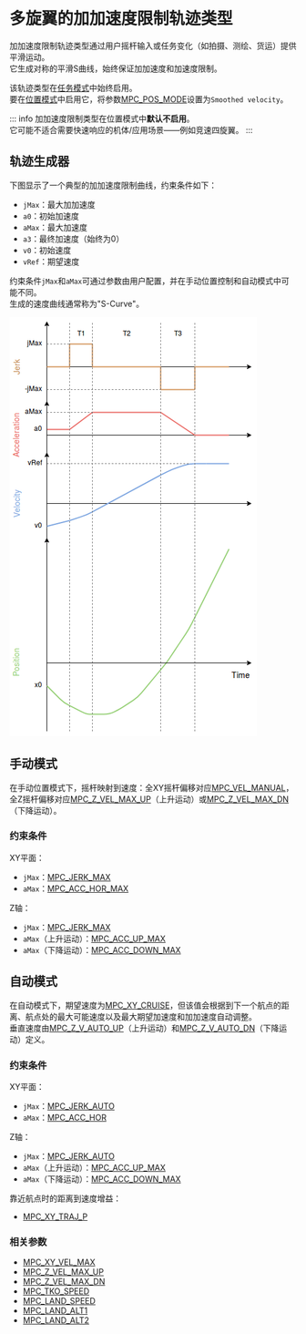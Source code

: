 # 多旋翼的加加速度限制轨迹类型

加加速度限制轨迹类型通过用户摇杆输入或任务变化（如拍摄、测绘、货运）提供平滑运动。  
它生成对称的平滑S曲线，始终保证加加速度和加速度限制。

该轨迹类型在[任务模式](../flight_modes_mc/mission.md)中始终启用。  
要在[位置模式](../flight_modes_mc/position.md)中启用它，将参数[MPC_POS_MODE](../advanced_config/parameter_reference.md#MPC_POS_MODE)设置为`Smoothed velocity`。

::: info
加加速度限制类型在位置模式中**默认不启用**。  
它可能不适合需要快速响应的机体/应用场景——例如竞速四旋翼。
:::

## 轨迹生成器

下图显示了一个典型的加加速度限制曲线，约束条件如下：

- `jMax`：最大加加速度  
- `a0`：初始加速度  
- `aMax`：最大加速度  
- `a3`：最终加速度（始终为0）  
- `v0`：初始速度  
- `vRef`：期望速度  

约束条件`jMax`和`aMax`可通过参数由用户配置，并在手动位置控制和自动模式中可能不同。  
生成的速度曲线通常称为"S-Curve"。

![加加速度限制轨迹](../../assets/config/mc/jerk_limited_trajectory_1d.png)

## 手动模式

在手动位置模式下，摇杆映射到速度：全XY摇杆偏移对应[MPC_VEL_MANUAL](../advanced_config/parameter_reference.md#MPC_VEL_MANUAL)，全Z摇杆偏移对应[MPC_Z_VEL_MAX_UP](../advanced_config/parameter_reference.md#MPC_Z_VEL_MAX_UP)（上升运动）或[MPC_Z_VEL_MAX_DN](../advanced_config/parameter_reference.md#MPC_Z_VEL_MAX_DN)（下降运动）。

### 约束条件

XY平面：  
- `jMax`：[MPC_JERK_MAX](../advanced_config/parameter_reference.md#MPC_JERK_MAX)  
- `aMax`：[MPC_ACC_HOR_MAX](../advanced_config/parameter_reference.md#MPC_ACC_HOR_MAX)  

Z轴：  
- `jMax`：[MPC_JERK_MAX](../advanced_config/parameter_reference.md#MPC_JERK_MAX)  
- `aMax`（上升运动）：[MPC_ACC_UP_MAX](../advanced_config/parameter_reference.md#MPC_ACC_UP_MAX)  
- `aMax`（下降运动）：[MPC_ACC_DOWN_MAX](../advanced_config/parameter_reference.md#MPC_ACC_DOWN_MAX)  

## 自动模式

在自动模式下，期望速度为[MPC_XY_CRUISE](../advanced_config/parameter_reference.md#MPC_XY_CRUISE)，但该值会根据到下一个航点的距离、航点处的最大可能速度以及最大期望加速度和加加速度自动调整。  
垂直速度由[MPC_Z_V_AUTO_UP](../advanced_config/parameter_reference.md#MPC_Z_V_AUTO_UP)（上升运动）和[MPC_Z_V_AUTO_DN](../advanced_config/parameter_reference.md#MPC_Z_V_AUTO_DN)（下降运动）定义。

### 约束条件

XY平面：  
- `jMax`：[MPC_JERK_AUTO](../advanced_config/parameter_reference.md#MPC_JERK_AUTO)  
- `aMax`：[MPC_ACC_HOR](../advanced_config/parameter_reference.md#MPC_ACC_HOR)  

Z轴：  
- `jMax`：[MPC_JERK_AUTO](../advanced_config/parameter_reference.md#MPC_JERK_AUTO)  
- `aMax`（上升运动）：[MPC_ACC_UP_MAX](../advanced_config/parameter_reference.md#MPC_ACC_UP_MAX)  
- `aMax`（下降运动）：[MPC_ACC_DOWN_MAX](../advanced_config/parameter_reference.md#MPC_ACC_DOWN_MAX)  

靠近航点时的距离到速度增益：  
- [MPC_XY_TRAJ_P](../advanced_config/parameter_reference.md#MPC_XY_TRAJ_P)  

### 相关参数

- [MPC_XY_VEL_MAX](../advanced_config/parameter_reference.md#MPC_XY_VEL_MAX)  
- [MPC_Z_VEL_MAX_UP](../advanced_config/parameter_reference.md#MPC_Z_VEL_MAX_UP)  
- [MPC_Z_VEL_MAX_DN](../advanced_config/parameter_reference.md#MPC_Z_VEL_MAX_DN)  
- [MPC_TKO_SPEED](../advanced_config/parameter_reference.md#MPC_TKO_SPEED)  
- [MPC_LAND_SPEED](../advanced_config/parameter_reference.md#MPC_LAND_SPEED)  
- [MPC_LAND_ALT1](../advanced_config/parameter_reference.md#MPC_LAND_ALT1)  
- [MPC_LAND_ALT2](../advanced_config/parameter_reference.md#MPC_LAND_ALT2)